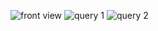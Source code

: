 ![front view](https://github.com/user-attachments/assets/33910788-5a93-4045-8cde-00a5bab2dba9)
![query 1](https://github.com/user-attachments/assets/8b55010a-a293-4851-b7f6-15bb8b5c6228)
![query 2](https://github.com/user-attachments/assets/d8d828b1-4f8b-4bae-95ce-baa5ed9a93f8)
